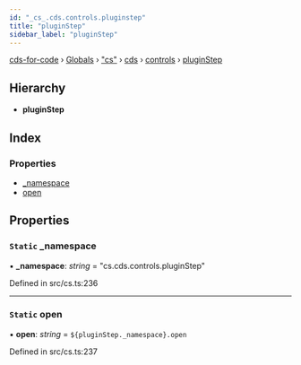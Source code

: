 ```yaml
---
id: "_cs_.cds.controls.pluginstep"
title: "pluginStep"
sidebar_label: "pluginStep"
---
```


[cds-for-code](../index.md) › [Globals](../globals.md) › ["cs"](../modules/_cs_.md) › [cds](../modules/_cs_.cds.md) › [controls](../modules/_cs_.cds.controls.md) › [pluginStep](_cs_.cds.controls.pluginstep.md)

## Hierarchy

* **pluginStep**

## Index

### Properties

* [_namespace](_cs_.cds.controls.pluginstep.md#static-_namespace)
* [open](_cs_.cds.controls.pluginstep.md#static-open)

## Properties

### `Static` _namespace

▪ **_namespace**: *string* = "cs.cds.controls.pluginStep"

Defined in src/cs.ts:236

___

### `Static` open

▪ **open**: *string* = `${pluginStep._namespace}.open`

Defined in src/cs.ts:237
